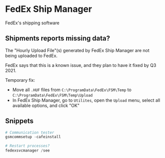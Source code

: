 # FedEx Ship Manager

FedEx's shipping software

## Shipments reports missing data?

The "Hourly Upload File"(s) generated by FedEx Ship Manager are not being uploaded to FedEx.

FedEx says that this is a known issue, and they plan to have it fixed by Q3 2021.

Temporary fix:

- Move all `.HUF` files from `C:\ProgramData\FedEx\FSM\Temp` to `C:\ProgramData\FedEx\FSM\Temp\Upload`
- In FedEx Ship Manager, go to `Utilites`, open the `Upload` menu, select all available options, and click "OK"

## Snippets

```powershell
# Communication tester
gsmcommsetup -cafeinstall
```

```powershell
# Restart processes?
fedexsvcmanager /see
```

